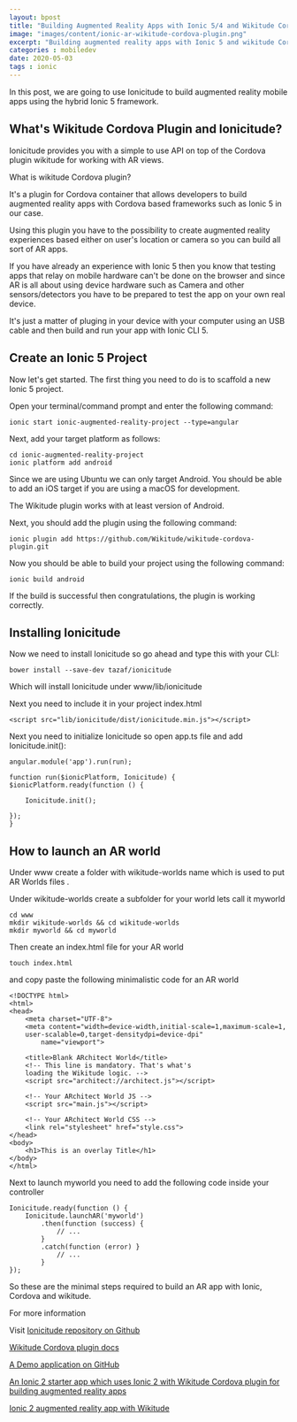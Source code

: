 ```yaml
---
layout: bpost
title: "Building Augmented Reality Apps with Ionic 5/4 and Wikitude Cordova Plugin "
image: "images/content/ionic-ar-wikitude-cordova-plugin.png"
excerpt: "Building augmented reality apps with Ionic 5 and wikitude Cordova plugin"
categories : mobiledev
date: 2020-05-03
tags : ionic
---
```



In this post, we are going to use Ionicitude to build augmented reality mobile apps using the hybrid Ionic 5 framework.



## What's Wikitude Cordova Plugin and Ionicitude?

Ionicitude provides you with a simple to use API on top of the Cordova plugin wikitude for working with AR views.

What is wikitude Cordova plugin?

It's a plugin for Cordova container that allows developers to build augmented reality apps with Cordova based frameworks such as Ionic 5 in our case. 

Using this plugin you have to the possibility to create augmented reality experiences based either on user's location or camera so you can build all sort of AR apps.

If you have already an experience with Ionic 5 then you know that testing apps that relay on mobile hardware can't be done on the browser and since AR is all about using device hardware such as Camera and other sensors/detectors you have to be prepared to test the app on your own real device.

It's just a matter of pluging in your device with your computer using an USB cable and then build and run your app with Ionic CLI 5.

## Create an Ionic 5 Project

Now let's get started. The first thing you need to do is to scaffold a new Ionic 5 project.
 
Open  your terminal/command prompt and enter the following command: 

    ionic start ionic-augmented-reality-project --type=angular

Next, add your target platform as follows:

    cd ionic-augmented-reality-project
    ionic platform add android

Since we are using Ubuntu we can only target Android. You should be able to add an iOS target if you are using a macOS for development.

The Wikitude plugin works with at least version of Android.

Next, you should add the plugin using the following command: 

    ionic plugin add https://github.com/Wikitude/wikitude-cordova-plugin.git

Now you should be able to build your project using the following command:

    ionic build android 

If the build is successful then congratulations, the plugin is working correctly.

## Installing Ionicitude

Now we need to install Ionicitude so go ahead and type this with your CLI:

    bower install --save-dev tazaf/ionicitude

 Which will install Ionicitude under www/lib/ionicitude

 Next you need to include it in your project index.html

    <script src="lib/ionicitude/dist/ionicitude.min.js"></script>

Next you need to initialize Ionicitude so open app.ts file and add Ionicitude.init():

    angular.module('app').run(run);

    function run($ionicPlatform, Ionicitude) {
    $ionicPlatform.ready(function () {
        
        Ionicitude.init();
    
    });
    }



## How to launch an AR world 

Under www create a folder with wikitude-worlds name which is used to put AR Worlds files .

Under wikitude-worlds create a subfolder for your world lets call it myworld 

    cd www
    mkdir wikitude-worlds && cd wikitude-worlds
    mkdir myworld && cd myworld

Then create an index.html file for your AR world 

    touch index.html

and copy paste the following minimalistic code for an AR world 


    <!DOCTYPE html>
    <html>
    <head>
        <meta charset="UTF-8">
        <meta content="width=device-width,initial-scale=1,maximum-scale=1,
        user-scalable=0,target-densitydpi=device-dpi"
            name="viewport">

        <title>Blank ARchitect World</title>
        <!-- This line is mandatory. That's what's 
        loading the Wikitude logic. -->
        <script src="architect://architect.js"></script>

        <!-- Your ARchitect World JS -->
        <script src="main.js"></script>

        <!-- Your ARchitect World CSS -->
        <link rel="stylesheet" href="style.css">
    </head>
    <body>
        <h1>This is an overlay Title</h1>
    </body>
    </html>


Next to launch myworld you need to add the following code inside your controller

    Ionicitude.ready(function () {
        Ionicitude.launchAR('myworld')
            .then(function (success) {
                // ...
            }
            .catch(function (error) }
                // ...
            }
    });

So these are the minimal steps required to build an AR app with Ionic, Cordova and wikitude.

For more information 

Visit [Ionicitude repository on Github](https://github.com/Tazaf/ionicitude)

[Wikitude Cordova plugin docs](http://www.wikitude.com/external/doc/documentation/latest/phonegap/targetmanagement.html)

[A Demo application on GitHub ](https://github.com/Tazaf/IonicitudeDemoApp)

[An Ionic 2 starter app which uses Ionic 2 with Wikitude Cordova plugin for building augmented reality apps](https://s3.amazonaws.com/ionic-marketplace/wikitude-ionic-2-starter-app/148542509528600/wikitude-ionic-2-starter-app.zip)

[Ionic 2 augmented reality app with Wikitude](https://github.com/pbreuss/wikitude-ionic-2-starter-app)

